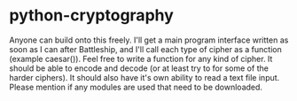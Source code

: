 # python-cryptography
Anyone can build onto this freely. I'll get a main program interface written as soon as I can after Battleship, and I'll call each type of cipher as a function (example caesar()). Feel free to write a function for any kind of cipher. It should be able to encode and decode (or at least try to for some of the harder ciphers). It should also have it's own ability to read a text file input. Please mention if any modules are used that need to be downloaded.
